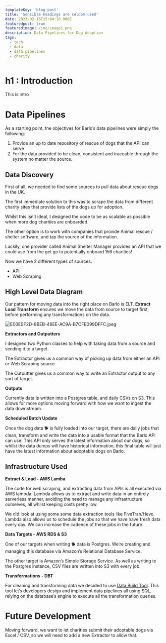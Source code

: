 ```yaml
---
templateKey: 'blog-post'
title: 'Sensible headings are seldom used'
date: 2023-02-16T15:04:10.000Z
featuredpost: true
featuredimage: /img/image1.png
description: Data Pipelines for Dog Adoption
tags:
  - tech
  - data
  - data pipelines
  - charity
---
```


# h1 : Introduction

This is intro

# Data Pipelines

As a starting point, the objectives for Barlo’s data pipelines were simply the following:

1. Provide an up to date repository of rescue of dogs that the API can serve
2. For the data provided to be clean, consistent and traceable through the system no matter the source.

## Data Discovery

First of all, we needed to find some sources to pull data about rescue dogs in the UK.

The first immediate solution to this was to scrape the data from different charity sites that provide lists of the dogs up for adoption.

Whilst this isn’t ideal, I designed the code to be as scalable as possible when more dog charities are onboarded.

The other option is to work with companies that provide Animal rescue / shelter software, and tap the source of the information.

Luckily, one provider called Animal Shelter Manager provides an API that we could use from the get go to potentially onboard 156 charities!

Now we have 2 different types of sources:

- API
- Web Scraping

## High Level Data Diagram

Our pattern for moving data into the right place on Barlo is ELT. **********Extract Load Transform********** ensures we move the data from source to target first, before performing any transformations on the data. 

![E00E9F2D-8BEB-49EE-AC9A-B7CFE099DFFC.jpeg](https://s3-us-west-2.amazonaws.com/secure.notion-static.com/32b484d3-3a10-40fb-add8-a242889a7074/E00E9F2D-8BEB-49EE-AC9A-B7CFE099DFFC.jpeg)

******************Extractors and Outputters******************

I designed two Python classes to help with taking data from a source and sending it to a target.

The Extractor gives us a common way of picking up data from either an API or Web Scraping source.

The Outputter gives us a common way to write an Extractor output to any sort of target.

**Outputs**

Currently data is written into a Postgres table, and daily CSVs on S3. This allows for more options moving forward with how we want to ingest the data downstream.

**************Scheduled Batch Update**************

Once the dog data 🐕 is fully loaded into our target, there are daily jobs that clean, transform and write the data into a usable format that the Barlo API can use. This API only serves the latest information about our dogs, so whilst the data dumps will have historical information, this final table will just have the latest information about adoptable dogs on Barlo.

## Infrastructure Used

**Extract & Load - AWS Lamba**

The code for web scraping, and extracting data from APIs is all executed via AWS lambda. Lambda allows us to extract and write data in an entirely serverless manner, avoiding the need to manage any infrastructure ourselves, all whilst keeping costs pretty low. 

We did look at using some some data extraction tools like FiveTran/Hevo.  Lambda also allows us to schedule the jobs so that we have have fresh data every day. We can increase the cadence of these jobs in the future. 

**Data Targets - AWS RDS & S3**

One of our targets when writing 🐕 data is Postgres. We’re creating and managing this database via Amazon’s Relational Database Service.

The other target is Amazon’s Simple Storage Service. As well as writing to the Postgres instance, CSV files are written into S3 with every job. 

**Transformations - DBT**

For cleaning and transforming data we decided to use [Data Build Tool](https://www.getdbt.com/). This tool let’s developers design and implement data pipelines all using SQL, relying on the database’s engine to execute all the transformation queries.

# Future Development

Moving forward, we want to let charities submit their adoptable dogs via Excel / CSV, so we will need to add a new Extractor to allow that.